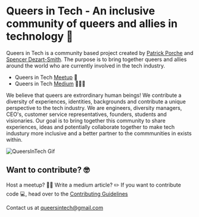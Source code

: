 # Queers in Tech - An inclusive community of queers and allies in technology 🌈 

Queers in Tech is a community based project created by [Patrick Porche](https://www.linkedin.com/in/pporche87/) and [Spencer Dezart-Smith](https://www.linkedin.com/in/spencerdezartsmith/). The purpose is to bring together queers and allies around the world who are currently involved in the tech industry.

- Queers in Tech [Meetup](https://www.meetup.com/members/241074599/ "Queers in Tech meetup page") 🥂
- Queers in Tech [Medium](https://medium.com/@queersintech "Queers in Tech medium page") 👩🏽‍💻

We believe that queers are extrordinary human beings! We contribute a diversity of experiences, identities, backgrounds and contribute a unique perspective to the tech industry. We are engineers, diversity managers, CEO's, customer service representatives, founders, students and visionaries. Our goal is to bring together this community to share experiences, ideas and potentially collaborate together to make tech industury more inclusive and a better partner to the commmunities in exists within.

![QueersInTech Gif](/public/queersInTech.gif)

## Want to contribute? 🤓

Host a meetup? 💃🏾
Write a medium article? ✏️
If you want to contribute code 💻, head over to the [Contributing Guidelines](CONTRIBUTING.md)

Contact us at queersintech@gmail.com
